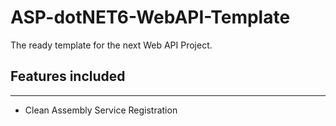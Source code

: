 # ASP-dotNET6-WebAPI-Template

The ready template for the next Web API Project.

## Features included
---
+ Clean Assembly Service Registration
